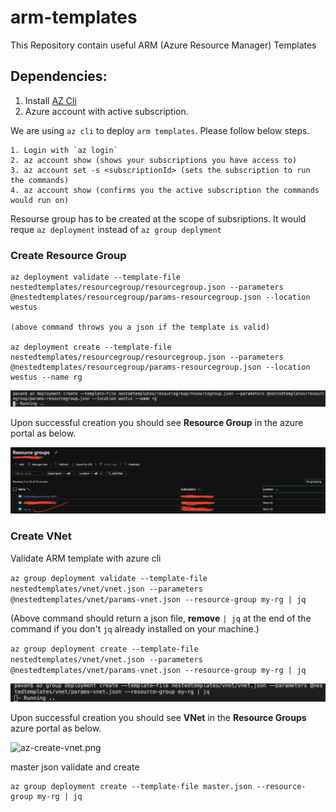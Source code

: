 # arm-templates
This Repository contain useful ARM (Azure Resource Manager) Templates 

## Dependencies:

 1. Install [AZ Cli](https://www.youtube.com/watch?v=FdsDtfo8xQY)
 2. Azure account with active subscription.

We are using `az cli` to deploy `arm templates`. Please follow below steps.

```
1. Login with `az login`
2. az account show (shows your subscriptions you have access to)
3. az account set -s <subscriptionId> (sets the subscription to run the commands)
4. az account show (confirms you the active subscription the commands would run on)
```

Resourse group has to be created at the scope of subsriptions. It would reque `az deployment` instead of `az group deplyment`

### Create Resource Group

```
az deployment validate --template-file nestedtemplates/resourcegroup/resourcegroup.json --parameters @nestedtemplates/resourcegroup/params-resourcegroup.json --location westus

(above command throws you a json if the template is valid)

az deployment create --template-file nestedtemplates/resourcegroup/resourcegroup.json --parameters @nestedtemplates/resourcegroup/params-resourcegroup.json --location westus --name rg
```
![azcreate-running](docs/images/az-create-running-status.png)


Upon successful creation you should see __Resource Group__ in the azure portal as below.

![az-create-rg.png](docs/images/az-create-rg.png)


### Create VNet


Validate ARM template with azure cli

`az group deployment validate --template-file nestedtemplates/vnet/vnet.json --parameters @nestedtemplates/vnet/params-vnet.json --resource-group my-rg | jq`

(Above command should return a json file, __remove__ `| jq` at the end of the command if you don't `jq` already installed on your machine.)


`az group deployment create --template-file nestedtemplates/vnet/vnet.json --parameters @nestedtemplates/vnet/params-vnet.json --resource-group my-rg | jq`

![vnet-create-running.png](docs/images/vnet-create-running.png)

Upon successful creation you should see __VNet__ in the __Resource Groups__ azure portal as below.

![az-create-vnet.png](docs/images/vaz-create-vnet.png)

master json validate and create

```az group deployment validate --template-file master.json --resource-group my-rg | jq
az group deployment create --template-file master.json --resource-group my-rg | jq

